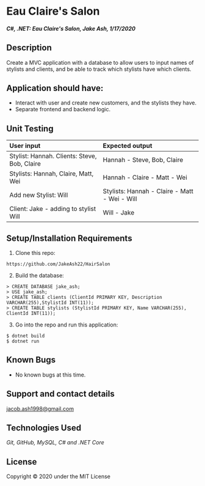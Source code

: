 # Eau Claire's Salon

#### _C#, .NET: Eau Claire's Salon, Jake Ash, 1/17/2020_

## Description
Create a MVC application with a database to allow users to input names of stylists and clients, and be able to track which stylists have which clients.

## Application should have:
- Interact with user and create new customers, and the stylists they have.
- Separate frontend and backend logic.

## Unit Testing
| User input | Expected output |
| :------------- | :------------- |
| Stylist: Hannah.  Clients: Steve, Bob, Claire | Hannah - Steve, Bob, Claire |
| Stylists: Hannah, Claire, Matt, Wei | Hannah - Claire - Matt - Wei  |
| Add new Stylist: Will | Stylists: Hannah - Claire - Matt - Wei - Will |
| Client: Jake - adding to stylist Will | Will - Jake |

## Setup/Installation Requirements

1. Clone this repo:
```
https://github.com/JakeAsh22/HairSalon
```

2. Build the database:
```
> CREATE DATABASE jake_ash;
> USE jake_ash;
> CREATE TABLE clients (ClientId PRIMARY KEY, Description VARCHAR(255),StylistId INT(11));
> CREATE TABLE stylists (StylistId PRIMARY KEY, Name VARCHAR(255), ClientId INT(11));
```

3. Go into the repo and run this application: 
```
$ dotnet build
$ dotnet run
```

## Known Bugs
* No known bugs at this time.

## Support and contact details
 jacob.ash1998@gmail.com

## Technologies Used
_Git, GitHub, MySQL, C# and .NET Core_


## License
Copyright © 2020 under the MIT License
